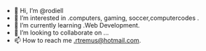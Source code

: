 - 👋 Hi, I’m @rodiell
- 👀 I’m interested in .computers, gaming, soccer,computercodes .
- 🌱 I’m currently learning .Web Development.
- 💞️ I’m looking to collaborate on ...
- 📫 How to reach me .rtremus@hotmail.com.

<!---
rodiell/rodiell is a ✨ special ✨ repository because its `README.md` (this file) appears on your GitHub profile.
You can click the Preview link to take a look at your changes.
--->
